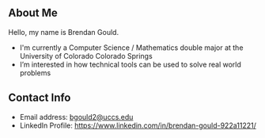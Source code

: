 ## About Me
Hello, my name is Brendan Gould.
- I'm currently a Computer Science / Mathematics double major at the University of Colorado Colorado Springs
- I’m interested in how technical tools can be used to solve real world problems 

## Contact Info
 - Email address: bgould2@uccs.edu
 - LinkedIn Profile: https://www.linkedin.com/in/brendan-gould-922a11221/
